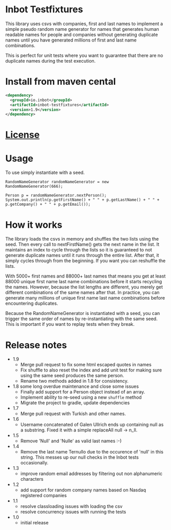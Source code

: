 # Inbot Testfixtures

This library uses csvs with companies, first and last names to implement a simple pseudo random name generator for names that generates human readable names for people and companies without generating duplicate names until you have generated millions of first and last name combinations.

This is perfect for unit tests where you want to guarantee that there are no duplicate names during the test execution.

# Install from maven cental

```xml
<dependency>
  <groupId>io.inbot</groupId>
  <artifactId>inbot-testfixtures</artifactId>
  <version>1.9</version>
</dependency>
```

# [License](LICENSE)

# Usage

To use simply instantiate with a seed.

```
RandomNameGenerator randomNameGenerator = new RandomNameGenerator(666);

Person p = randomNameGenerator.nextPerson();
System.out.println(p.getFirstName() + " " + p.getLastName() + " " + p.getCompany() + " " + p.getEmail());
```

# How it works

The library loads the csvs in memory and shuffles the two lists using the seed. Then every call to nextFirstName() gets the next name in the list. It maintains an index to cycle through the lists so it is guaranteed to not generate duplicate names until it runs through the entire list. After that, it simply cycles through from the beginning. If you want you can reshuffle the lists.

With 5000+ first names and 88000+ last names that means you get at least 88000 unique first name last name combinations before it starts recycling the names. However, because the list lengths are different, you merely get different combinations of the same names after that. In practice, you can generate many millions of unique first name last name combinations before encountering duplicates.

Because the RandomNameGenerator is instantiated with a seed, you can trigger the same order of names by re-instantiating with the same seed. This is important if you want to replay tests when they break.

# Release notes
- 1.9
  - Merge pull request to fix some html escaped quotes in names
  - Fix shuffle to also reset the index and add unit test for making sure using the same seed produces the same person.
  - Rename two methods added in 1.8 for consistency.
- 1.8 some long overdue maintenance and close some issues
  - Finally add support for a Person object instead of an array.
  - Implement ability to re-seed using a new `shuffle` method
  - Migrate the project to gradle, update dependencies
- 1.7
  - Merge pull request with Turkish and other names.
- 1.6
  -  Username concatenated of Galen Ullrich ends up containing null as a substring. Fixed it with a simple replaceAll null -> n_ll.
- 1.5
  - Remove 'Null' and 'Nulle' as valid last names :-)
- 1.4
  - Remove the last name Ternullo due to the occurence of 'null' in this string. This messes up our null checks in the Inbot tests occasionally.
- 1.3
  - improve random email addresses by filtering out non alphanumeric characters
- 1.2
  - add support for random company names based on Nasdaq registered companies
- 1.1
  - resolve classloading issues with loading the csv
  - resolve concurrency issues with running the tests
- 1.0
  - initial release
